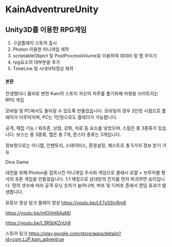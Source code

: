 # KainAdventrureUnity

## Unity3D를 이용한 RPG게임

1. 구글플레이 스토어 출시
2. Photon 이용한 미니게임 제작
3. scriptableObject 및 PostProcessVolume등 이용하여 데이터 및 맵 꾸미기
4. rpg요소의 대부분을 추가
5. TimeLine 및 시네마틱영상 제작


#### 본문

전생했더니 좀비로 변한 Kain의 스토리
자신의 저주를 풀기위해 마왕을 쓰러트리는 RPG 게임

모바일 및 PC에서도 돌아갈 수 있도록 만들었습니다.
모바일의 경우 3인칭 시점으로 플레이가 이루어지며, PC는 1인칭으로도 플레이가 가능합니다.

공격, 채집 기능 / 워프존, 상점, 강화, 치료 등 요소를 넣었으며, 스킬은 총 3종류가 있습니다.
보스는 총 3종류, 맵은 총 7개, 몬스터 종류는 3개입니다.

정보창으로는 미니맵, 인벤토리, 스테이터스, 환경설정, 퀘스트로 총 5가지 정보 받기 가능

Dice Game

대전을 위해 Photon을 접목시킨 미니게임
주사위 게임으로 클래시 로얄 + 브루마블 형식의 포톤 게임을 만들었습니다.
1:1 매칭으로 상대방의 진지를 먼저 파괴하면 승리입니다.
땅의 갯수에 따라 공격 유닛 숫자가 늘어나며, 버프 및 디버프 존에서 랜덤 효과가 발생합니다.


유튜브 영상 링크
플레이 영상
https://youtu.be/LE7xSSlvRm8

https://youtu.be/mIGVet8AaN0


https://youtu.be/L3R5bKZnUr8


스토어 링크 
https://play.google.com/store/apps/details?id=com.LJP.kain_adventrue
